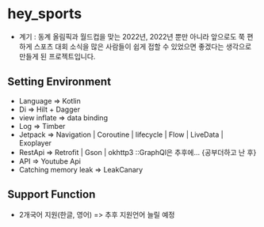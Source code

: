 hey_sports
==============================
- 계기 : 동계 올림픽과 월드컵을 맞는 2022년, 2022년 뿐만 아니라 앞으로도 쭉 편하게 스포츠 대회 소식을 많은 사람들이 쉽게 접할 수 있었으면 좋겠다는 생각으로 만들게 된 프로젝트입니다.

## Setting Environment
- Language => Kotlin
- Di => Hilt + Dagger
- view inflate => data binding
- Log => Timber
- Jetpack => Navigation | Coroutine | lifecycle | Flow | LiveData | Exoplayer
- RestApi => Retrofit | Gson | okhttp3 ::GraphQl은 추후에... {공부더하고 난 후}
- API => Youtube Api
- Catching memory leak => LeakCanary

## Support Function
- 2개국어 지원(한글, 영어) => 추후 지원언어 늘릴 예정
